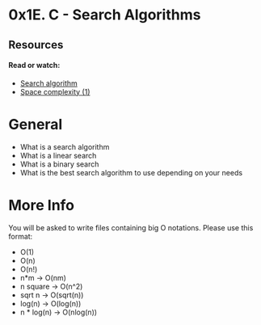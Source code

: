 # 0x1E. C - Search Algorithms

## Resources

#### Read or watch:

- [Search algorithm](https://intranet.alxswe.com/rltoken/ap2kuRv8qrUMyQ0-MY3EXw)
- [Space complexity (1)](https://intranet.alxswe.com/rltoken/QK9ENdoTyqGs0d4_M3XE3g)

# General
- What is a search algorithm
- What is a linear search
- What is a binary search
- What is the best search algorithm to use depending on your needs

# More Info
You will be asked to write files containing big O notations. Please use this format:

- O(1)
- O(n)
- O(n!)
- n*m -> O(nm)
- n square -> O(n^2)
- sqrt n -> O(sqrt(n))
- log(n) -> O(log(n))
- n * log(n) -> O(nlog(n))
